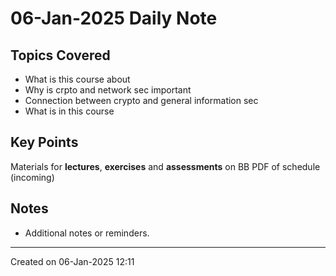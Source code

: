 # 06-Jan-2025 Daily Note

## Topics Covered
* What is this course about
* Why is crpto and network sec important
* Connection between crypto and general information sec
* What is in this course

## Key Points

Materials for **lectures**, **exercises** and **assessments** on BB
	PDF of schedule (incoming)


## Notes
- Additional notes or reminders.

---

Created on 06-Jan-2025 12:11
